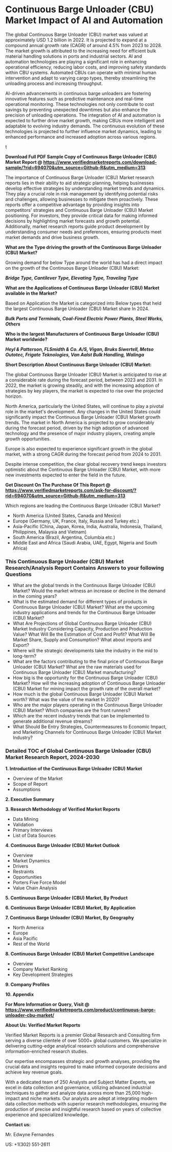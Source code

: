 <meta name="title" content="Global Continuous Barge Unloader (CBU) Market Impact of AI and Automation"><meta name="description" content="The global Continuous Barge Unloader (CBU) market was valued at approximately USD 1.2 billion in 2022. It is projected to expand at a compound annual growth rate (CAGR"><meta name="title" content="Continuous Barge Unloader (CBU) Market Size, Share, Scope, Trends, Growth, Opportunities, Analysis, Forecast"><h1>Continuous Barge Unloader (CBU) Market Impact of AI and Automation</h1><p>The global Continuous Barge Unloader (CBU) market was valued at approximately USD 1.2 billion in 2022. It is projected to expand at a compound annual growth rate (CAGR) of around 4.5% from 2023 to 2028. The market growth is attributed to the increasing need for efficient bulk material handling solutions in ports and industrial sectors. AI and automation technologies are playing a significant role in enhancing operational efficiency, reducing labor costs, and improving safety standards within CBU systems. Automated CBUs can operate with minimal human intervention and adapt to varying cargo types, thereby streamlining the unloading process and increasing throughput.</p><p>AI-driven advancements in continuous barge unloaders are fostering innovative features such as predictive maintenance and real-time operational monitoring. These technologies not only contribute to cost savings by preventing unexpected downtimes but also enhance the precision of unloading operations. The integration of AI and automation is expected to further drive market growth, making CBUs more intelligent and adaptable to evolving industry demands. The continuous evolution of these technologies is projected to further influence market dynamics, leading to enhanced performance and increased adoption across various regions.</p>t</p><p id="" class=""><strong>Download Full PDF Sample Copy of Continuous Barge Unloader (CBU) Market Report @ <a href="https://www.verifiedmarketreports.com/download-sample/?rid=694070&utm_source=Github-R&utm_medium=313" target="_blank">https://www.verifiedmarketreports.com/download-sample/?rid=694070&utm_source=Github-R&utm_medium=313</a></strong></p><p>The importance of&nbsp;Continuous Barge Unloader (CBU) Market research reports lies in their ability to aid strategic planning, helping businesses develop effective strategies by understanding market trends and dynamics. They play a crucial role in risk management by identifying potential risks and challenges, allowing businesses to mitigate them proactively. These reports offer a competitive advantage by providing insights into competitors' strategies and Continuous Barge Unloader (CBU) Market positioning. For investors, they provide critical data for making informed decisions by highlighting market forecasts and growth potential. Additionally, market research reports guide product development by understanding consumer needs and preferences, ensuring products meet market demands and drive business growth.</p><p><strong>What are the&nbsp;Type driving the growth of the Continuous Barge Unloader (CBU) Market?</strong></p><p id="" class="">Growing demand for below Type around the world has had a direct impact on the growth of the Continuous Barge Unloader (CBU) Market:</p><em><strong>Bridge Type, Cantilever Type, Elevating Type, Traveling Type</strong></em></p><strong>What are the&nbsp;Applications&nbsp;of Continuous Barge Unloader (CBU) Market available in the Market?</strong></p><p id="" class="">Based on Application the Market is categorized into Below types that held the largest Continuous Barge Unloader (CBU) Market share In 2024.</p><em><strong>Bulk Ports and Terminals, Coal-Fired Electric Power Plants, Steel Works, Others</strong></em></p><strong>Who is the largest Manufacturers of Continuous Barge Unloader (CBU) Market worldwide?</strong></p><p><em><strong>Heyl & Patterson, FLSmidth & Co. A/S, Vigan, Bruks Siwertell, Metso Outotec, Frigate Teknologies, Van Aalst Bulk Handling, Walinga</strong></em></p><p id="" class=""><strong>Short Description About Continuous Barge Unloader (CBU) Market:</strong></p><p>The global Continuous Barge Unloader (CBU) Market is anticipated to rise at a considerable rate during the forecast period, between 2023 and 2031. In 2022, the market is growing steadily, and with the increasing adoption of strategies by key players, the market is expected to rise over the projected horizon.</p><p>North America, particularly the United States, will continue to play a pivotal role in the market's development. Any changes in the United States could significantly impact the Continuous Barge Unloader (CBU) Market growth trends. The market in North America is projected to grow considerably during the forecast period, driven by the high adoption of advanced technology and the presence of major industry players, creating ample growth opportunities.</p><p>Europe is also expected to experience significant growth in the global market, with a strong CAGR during the forecast period from 2024 to 2031.</p><p>Despite intense competition, the clear global recovery trend keeps investors optimistic about the Continuous Barge Unloader (CBU) Market, with more new investments expected to enter the field in the future.</p><p id="" class=""><strong>Get Discount On The Purchase Of This Report @ <a href="https://www.verifiedmarketreports.com/ask-for-discount/?rid=694070&utm_source=Github-R&utm_medium=313" target="_blank">https://www.verifiedmarketreports.com/ask-for-discount/?rid=694070&utm_source=Github-R&utm_medium=313</a></strong></p>Which regions are leading the Continuous Barge Unloader (CBU) Market?</p><ul><li>North America (United States, Canada and Mexico)</li><li>Europe (Germany, UK, France, Italy, Russia and Turkey etc.)</li><li>Asia-Pacific (China, Japan, Korea, India, Australia, Indonesia, Thailand, Philippines, Malaysia and Vietnam)</li><li>South America (Brazil, Argentina, Columbia etc.)</li><li>Middle East and Africa (Saudi Arabia, UAE, Egypt, Nigeria and South Africa)</li></ul><h3 id="" class="">This Continuous Barge Unloader (CBU) Market Research/Analysis Report Contains Answers to your following Questions</h3><ul><li>What are the global trends in the Continuous Barge Unloader (CBU) Market? Would the market witness an increase or decline in the demand in the coming years?</li><li>What is the estimated demand for different types of products in Continuous Barge Unloader (CBU) Market? What are the upcoming industry applications and trends for the Continuous Barge Unloader (CBU) Market?</li><li>What Are Projections of Global Continuous Barge Unloader (CBU) Market Industry Considering Capacity, Production and Production Value? What Will Be the Estimation of Cost and Profit? What Will Be Market Share, Supply and Consumption? What about imports and Export?</li><li>Where will the strategic developments take the industry in the mid to long-term?</li><li>What are the factors contributing to the final price of Continuous Barge Unloader (CBU) Market? What are the raw materials used for Continuous Barge Unloader (CBU) Market manufacturing?</li><li>How big is the opportunity for the Continuous Barge Unloader (CBU) Market? How will the increasing adoption of Continuous Barge Unloader (CBU) Market for mining impact the growth rate of the overall market?</li><li>How much is the global Continuous Barge Unloader (CBU) Market worth? What was the value of the market In 2020?</li><li>Who are the major players operating in the Continuous Barge Unloader (CBU) Market? Which companies are the front runners?</li><li>Which are the recent industry trends that can be implemented to generate additional revenue streams?</li><li>What Should Be Entry Strategies, Countermeasures to Economic Impact, and Marketing Channels for Continuous Barge Unloader (CBU) Market Industry?</li></ul><h3 id="" class="">Detailed TOC of Global Continuous Barge Unloader (CBU) Market Research Report, 2024-2030</h3><p id="" class=""><strong>1. Introduction of the Continuous Barge Unloader (CBU) Market</strong></p><ul><li>Overview of the Market</li><li>Scope of Report</li><li>Assumptions</li></ul><p id="" class=""><strong>2. Executive Summary</strong></p><p id="" class=""><strong>3. Research Methodology of Verified Market Reports</strong></p><ul><li>Data Mining</li><li>Validation</li><li>Primary Interviews</li><li>List of Data Sources</li></ul><p id="" class=""><strong>4. Continuous Barge Unloader (CBU) Market Outlook</strong></p><ul><li>Overview</li><li>Market Dynamics</li><li>Drivers</li><li>Restraints</li><li>Opportunities</li><li>Porters Five Force Model</li><li>Value Chain Analysis</li></ul><p id="" class=""><strong>5. Continuous Barge Unloader (CBU) Market, By Product</strong></p><p id="" class=""><strong>6. Continuous Barge Unloader (CBU) Market, By Application</strong></p><p id="" class=""><strong>7. Continuous Barge Unloader (CBU) Market, By Geography</strong></p><ul><li>North America</li><li>Europe</li><li>Asia Pacific</li><li>Rest of the World</li></ul><p id="" class=""><strong>8. Continuous Barge Unloader (CBU) Market Competitive Landscape</strong></p><ul><li>Overview</li><li>Company Market Ranking</li><li>Key Development Strategies</li></ul><p id="" class=""><strong>9. Company Profiles</strong></p><p id="" class=""><strong>10. Appendix</strong></p><p id="" class=""><strong>For More Information or Query, Visit @ <a href="https://www.verifiedmarketreports.com/product/continuous-barge-unloader-cbu-market/" target="_blank">https://www.verifiedmarketreports.com/product/continuous-barge-unloader-cbu-market/</a></strong></p><p id="" class=""><strong>About Us: Verified Market Reports</strong></p><p id="" class="">Verified Market Reports is a premier Global Research and Consulting firm serving a diverse clientele of over 5000+ global customers. We specialize in delivering cutting-edge analytical research solutions and comprehensive information-enriched research studies.</p><p id="" class="">Our expertise encompasses strategic and growth analyses, providing the crucial data and insights required to make informed corporate decisions and achieve key revenue goals.</p><p id="" class="">With a dedicated team of 250 Analysts and Subject Matter Experts, we excel in data collection and governance, utilizing advanced industrial techniques to gather and analyze data across more than 25,000 high-impact and niche markets. Our analysts are adept at integrating modern data collection methods with superior research methodologies, ensuring the production of precise and insightful research based on years of collective experience and specialized knowledge.</p><p id="" class=""><strong>Contact us:</strong></p><p id="" class="">Mr. Edwyne Fernandes</p><p id="" class="">US: +1(302) 551-2611</p>